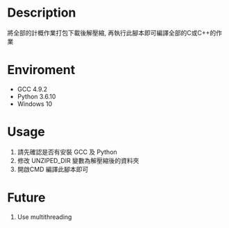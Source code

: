 # Description
將全部的計概作業打包下載後解壓縮, 再執行此腳本即可編譯全部的C或C++的作業

# Enviroment
- GCC 4.9.2
- Python 3.6.10
- Windows 10

# Usage
1. 請先確認是否有安裝 GCC 及 Python 
2. 修改 UNZIPED_DIR 變數為解壓縮後的資料夾
3. 開啟CMD 編譯此腳本即可

# Future
1. Use multithreading
